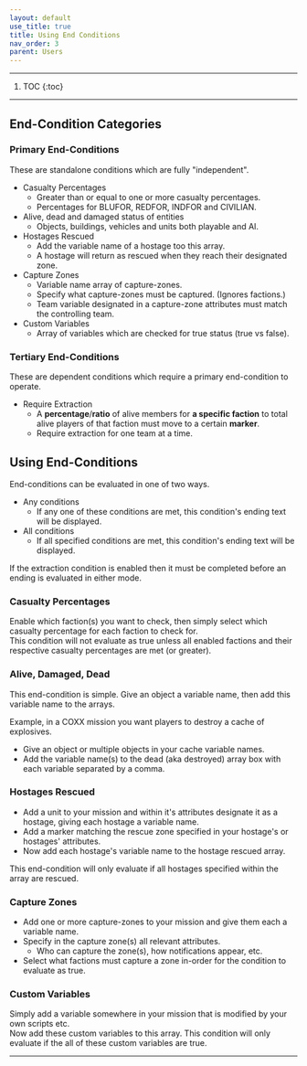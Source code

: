 ```yaml
---
layout: default
use_title: true
title: Using End Conditions
nav_order: 3
parent: Users
---
```


---

1. TOC
{:toc}

---

## End-Condition Categories

### Primary End-Conditions

These are standalone conditions which are fully "independent".

- Casualty Percentages
  * Greater than or equal to one or more casualty percentages.
  * Percentages for BLUFOR, REDFOR, INDFOR and CIVILIAN.
- Alive, dead and damaged status of entities
  * Objects, buildings, vehicles and units both playable and AI. 
- Hostages Rescued
  * Add the variable name of a hostage too this array.
  * A hostage will return as rescued when they reach their designated zone.
- Capture Zones
  * Variable name array of capture-zones.
  * Specify what capture-zones must be captured. (Ignores factions.)
  * Team variable designated in a capture-zone attributes must match the controlling team. 
- Custom Variables
  * Array of variables which are checked for true status (true vs false).

### Tertiary End-Conditions

These are dependent conditions which require a primary end-condition to operate.

- Require Extraction
  * A **percentage**/**ratio** of alive members for **a specific faction** to total alive players of that faction must move to a certain **marker**.
  * Require extraction for one team at a time.

## Using End-Conditions

End-conditions can be evaluated in one of two ways.

* Any conditions
  - If any one of these conditions are met, this condition's ending text will be displayed.
* All conditions
  - If all specified conditions are met, this condition's ending text will be displayed.
 
If the extraction condition is enabled then it must be completed before an ending is evaluated in either mode.

### Casualty Percentages

Enable which faction(s) you want to check, then simply select which casualty percentage for each faction to check for.  
This condition will not evaluate as true unless all enabled factions and their respective casualty percentages are met (or greater).

### Alive, Damaged, Dead

This end-condition is simple. Give an object a variable name, then add this variable name to the arrays.  

Example, in a COXX mission you want players to destroy a cache of explosives.
* Give an object or multiple objects in your cache variable names.
* Add the variable name(s) to the dead (aka destroyed) array box with each variable separated by a comma.

### Hostages Rescued

* Add a unit to your mission and within it's attributes designate it as a hostage, giving each hostage a variable name.
* Add a marker matching the rescue zone specified in your hostage's or hostages' attributes.
* Now add each hostage's variable name to the hostage rescued array.

This end-condition will only evaluate if all hostages specified within the array are rescued.

### Capture Zones

* Add one or more capture-zones to your mission and give them each a variable name.
* Specify in the capture zone(s) all relevant attributes.
  - Who can capture the zone(s), how notifications appear, etc.
* Select what factions must capture a zone in-order for the condition to evaluate as true.

### Custom Variables

Simply add a variable somewhere in your mission that is modified by your own scripts etc.  
Now add these custom variables to this array.
This condition will only evaluate if the all of these custom variables are true.


---
